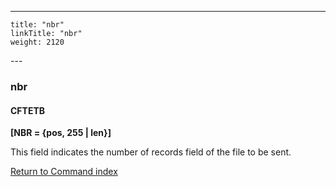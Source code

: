 ---
    title: "nbr"
    linkTitle: "nbr"
    weight: 2120
---<span id="nbr"></span>

### nbr

#### CFTETB

****[NBR = {pos, 255 &#124;
len}]****

This field indicates the number of records
field of the file to be sent.

[Return to Command index](../../)
